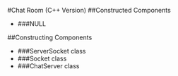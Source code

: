#Chat Room (C++ Version)
##Constructed Components
* ###NULL

##Constructing Components
* ###ServerSocket class
* ###Socket class
* ###ChatServer class